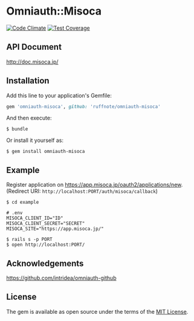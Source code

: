# Omniauth::Misoca

[![Code Climate](https://codeclimate.com/github/ruffnote/omniauth-misoca/badges/gpa.svg)](https://codeclimate.com/github/ruffnote/omniauth-misoca)
[![Test Coverage](https://codeclimate.com/github/ruffnote/omniauth-misoca/badges/coverage.svg)](https://codeclimate.com/github/ruffnote/omniauth-misoca/coverage)

## API Document

http://doc.misoca.jp/

## Installation

Add this line to your application's Gemfile:

```ruby
gem 'omniauth-misoca', github: 'ruffnote/omniauth-misoca'
```

And then execute:

    $ bundle

Or install it yourself as:

    $ gem install omniauth-misoca

## Example

Register application on https://app.misoca.jp/oauth2/applications/new.  
(Redirect URI: `http://localhost:PORT/auth/misoca/callback`)

```
$ cd example

# .env
MISOCA_CLIENT_ID="ID"
MISOCA_CLIENT_SECRET="SECRET"
MISOCA_SITE="https://app.misoca.jp/"

$ rails s -p PORT
$ open http://localhost:PORT/
```

## Acknowledgements

https://github.com/intridea/omniauth-github

## License

The gem is available as open source under the terms of the [MIT License](http://opensource.org/licenses/MIT).

